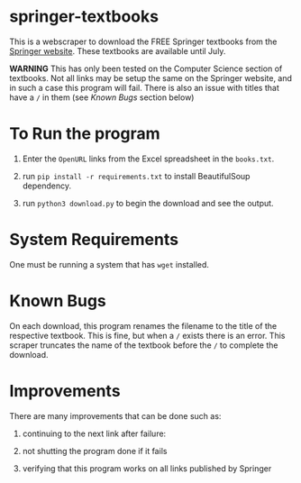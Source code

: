# springer-textbooks

This is a webscraper to download the FREE Springer textbooks from the [Springer website](https://docs.google.com/spreadsheets/d/1JG1J1pynfh0NLWVsDX8Y9MhJoHSVoQX95IrU9uv4Qnw/edit#gid=1612330180). These textbooks are available until July.

**WARNING** This has only been tested on the Computer Science section of textbooks. Not all links may be setup the same on the Springer website, and in such a case this program will fail. There is also an issue with titles that have a `/` in them (see *Known Bugs* section below)

# To Run the program

1) Enter the `OpenURL` links from the Excel spreadsheet in the `books.txt`.

2) run `pip install -r requirements.txt` to install BeautifulSoup dependency.

3) run `python3 download.py` to begin the download and see the output.

# System Requirements
One must be running a system that has `wget` installed.

# Known Bugs
On each download, this program renames the filename to the title of the respective textbook.
This is fine, but when a `/` exists there is an error. This scraper truncates the name of the textbook before the `/` to complete the download.

# Improvements
There are many improvements that can be done such as:

1) continuing to the next link after failure:

2) not shutting the program done if it fails

3) verifying that this program works on all links published by Springer

